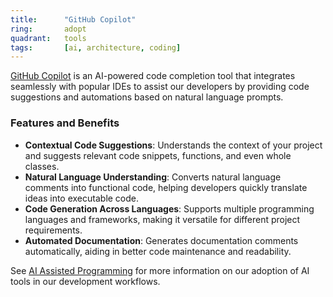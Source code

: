 ```yaml
---
title:      "GitHub Copilot"
ring:       adopt
quadrant:   tools
tags:       [ai, architecture, coding]
---
```


[GitHub Copilot](https://github.com/features/copilot) is an AI-powered code completion tool that integrates seamlessly with popular IDEs to assist our developers by providing code suggestions and automations based on natural language prompts.

### Features and Benefits

- **Contextual Code Suggestions**: Understands the context of your project and suggests relevant code snippets, functions, and even whole classes.
- **Natural Language Understanding**: Converts natural language comments into functional code, helping developers quickly translate ideas into executable code.
- **Code Generation Across Languages**: Supports multiple programming languages and frameworks, making it versatile for different project requirements.
- **Automated Documentation**: Generates documentation comments automatically, aiding in better code maintenance and readability.

See [AI Assisted Programming](/methods-and-patterns/assisted-ai/) for more information on our adoption of AI tools in our development workflows.
